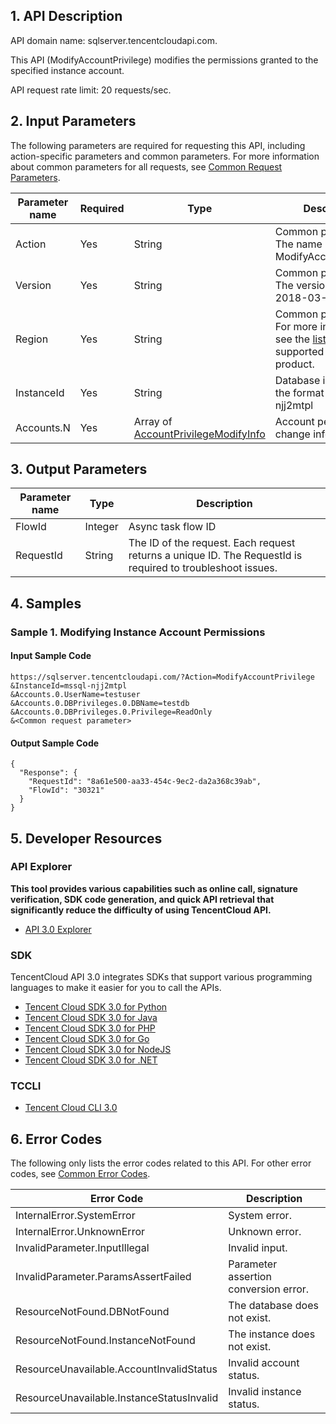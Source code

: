## 1. API Description

API domain name: sqlserver.tencentcloudapi.com.

This API (ModifyAccountPrivilege) modifies the permissions granted to the specified instance account.

API request rate limit: 20 requests/sec.



## 2. Input Parameters

The following parameters are required for requesting this API, including action-specific parameters and common parameters. For more information about common parameters for all requests, see [Common Request Parameters](/document/api/238/19930).

| Parameter name | Required | Type | Description |
|---------|---------|---------|---------|
| Action | Yes | String | Common parameter. The name of this API: ModifyAccountPrivilege |
| Version | Yes | String | Common parameter. The version of this API: 2018-03-28 |
| Region | Yes | String | Common parameter. For more information, see the [list of regions](/document/api/238/19930#.E5.9C.B0.E5.9F.9F.E5.88.97.E8.A1.A8) supported by the product. |
| InstanceId | Yes | String | Database instance ID in the format of mssql-njj2mtpl |
| Accounts.N | Yes | Array of [AccountPrivilegeModifyInfo](/document/api/238/19976#AccountPrivilegeModifyInfo) | Account permission change information |

## 3. Output Parameters

| Parameter name | Type | Description |
|---------|---------|---------|
| FlowId | Integer | Async task flow ID |
| RequestId | String | The ID of the request. Each request returns a unique ID. The RequestId is required to troubleshoot issues. |

## 4. Samples

### Sample 1. Modifying Instance Account Permissions

#### Input Sample Code

```
https://sqlserver.tencentcloudapi.com/?Action=ModifyAccountPrivilege
&InstanceId=mssql-njj2mtpl
&Accounts.0.UserName=testuser
&Accounts.0.DBPrivileges.0.DBName=testdb
&Accounts.0.DBPrivileges.0.Privilege=ReadOnly
&<Common request parameter>
```

#### Output Sample Code

```
{
  "Response": {
    "RequestId": "8a61e500-aa33-454c-9ec2-da2a368c39ab",
    "FlowId": "30321"
  }
}
```


## 5. Developer Resources

### API Explorer

**This tool provides various capabilities such as online call, signature verification, SDK code generation, and quick API retrieval that significantly reduce the difficulty of using TencentCloud API.**

* [API 3.0 Explorer](https://console.cloud.tencent.com/api/explorer?Product=sqlserver&Version=2018-03-28&Action=ModifyAccountPrivilege)

### SDK

TencentCloud API 3.0 integrates SDKs that support various programming languages to make it easier for you to call the APIs.

* [Tencent Cloud SDK 3.0 for Python](https://github.com/TencentCloud/tencentcloud-sdk-python)
* [Tencent Cloud SDK 3.0 for Java](https://github.com/TencentCloud/tencentcloud-sdk-java)
* [Tencent Cloud SDK 3.0 for PHP](https://github.com/TencentCloud/tencentcloud-sdk-php)
* [Tencent Cloud SDK 3.0 for Go](https://github.com/TencentCloud/tencentcloud-sdk-go)
* [Tencent Cloud SDK 3.0 for NodeJS](https://github.com/TencentCloud/tencentcloud-sdk-nodejs)
* [Tencent Cloud SDK 3.0 for .NET](https://github.com/TencentCloud/tencentcloud-sdk-dotnet)

### TCCLI

* [Tencent Cloud CLI 3.0](https://cloud.tencent.com/document/product/440/6176)

## 6. Error Codes

The following only lists the error codes related to this API. For other error codes, see [Common Error Codes](/document/api/238/15694#.E5.85.AC.E5.85.B1.E9.94.99.E8.AF.AF.E7.A0.81).

| Error Code | Description |
|---------|---------|
| InternalError.SystemError | System error. |
| InternalError.UnknownError | Unknown error. |
| InvalidParameter.InputIllegal | Invalid input. |
| InvalidParameter.ParamsAssertFailed | Parameter assertion conversion error. |
| ResourceNotFound.DBNotFound | The database does not exist. |
| ResourceNotFound.InstanceNotFound | The instance does not exist. |
| ResourceUnavailable.AccountInvalidStatus | Invalid account status. |
| ResourceUnavailable.InstanceStatusInvalid | Invalid instance status. |
